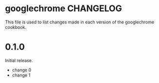 # googlechrome CHANGELOG

This file is used to list changes made in each version of the googlechrome cookbook.

# 0.1.0

Initial release.

- change 0
- change 1

